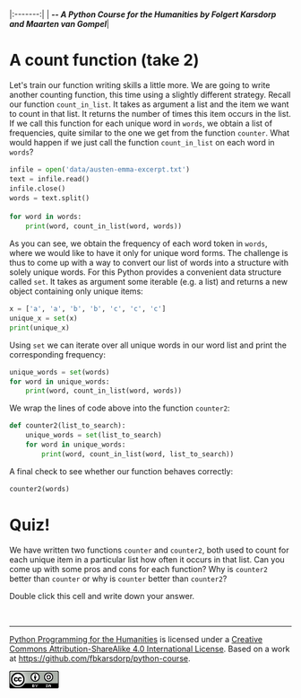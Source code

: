 
<BR>

|:-------:|
| <span style="font-size: 100%"><b>_-- A Python Course for the Humanities by Folgert Karsdorp and Maarten van Gompel_</b></span>|

# A count function (take 2)

Let's train our function writing skills a little more. We are going to write another counting function, this time using a slightly different strategy. Recall our function `count_in_list`. It takes as argument a list and the item we want to count in that list. It returns the number of times this item occurs in the list. If we call this function for each unique word in `words`, we obtain a list of frequencies, quite similar to the one we get from the function `counter`. What would happen if we just call the function `count_in_list` on each word in `words`?

```python runnable
infile = open('data/austen-emma-excerpt.txt')
text = infile.read()
infile.close()
words = text.split()

for word in words:
    print(word, count_in_list(word, words))
```

As you can see, we obtain the frequency of each word token in `words`, where we would like to have it only for unique word forms. The challenge is thus to come up with a way to convert our list of words into a structure with solely unique words. For this Python provides a convenient data structure called `set`. It takes as argument some iterable (e.g. a list) and returns a new object containing only unique items:

```python runnable
x = ['a', 'a', 'b', 'b', 'c', 'c', 'c']
unique_x = set(x)
print(unique_x)
```

Using `set` we can iterate over all unique words in our word list and print the corresponding frequency:

```python runnable
unique_words = set(words)
for word in unique_words:
    print(word, count_in_list(word, words))
```

We wrap the lines of code above into the function `counter2`:

```python runnable
def counter2(list_to_search):
    unique_words = set(list_to_search)
    for word in unique_words:
        print(word, count_in_list(word, list_to_search))
```

A final check to see whether our function behaves correctly:

```python runnable
counter2(words)
```

# Quiz!

We have written two functions `counter` and `counter2`, both used to count for each unique item in a particular list how often it occurs in that list. Can you come up with some pros and cons for each function? Why is `counter2` better than `counter` or why is `counter` better than `counter2`?

Double click this cell and write down your answer.



<BR>

----

[Python Programming for the Humanities](http://fbkarsdorp.github.io/python-course) is licensed under a [Creative Commons Attribution-ShareAlike 4.0 International License](https://creativecommons.org/licenses/by-sa/4.0/). Based on a work at https://github.com/fbkarsdorp/python-course.

![Creative Commons](../graphics/CreativeCommons.png)

